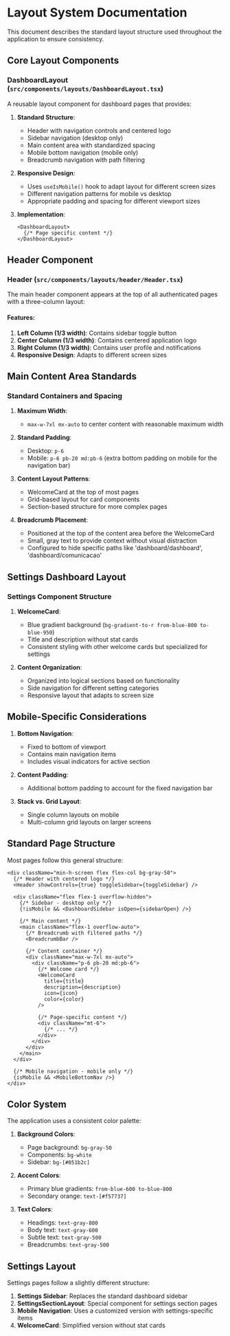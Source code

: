 
# Layout System Documentation

This document describes the standard layout structure used throughout the application to ensure consistency.

## Core Layout Components

### DashboardLayout (`src/components/layouts/DashboardLayout.tsx`)

A reusable layout component for dashboard pages that provides:

1. **Standard Structure**:
   - Header with navigation controls and centered logo
   - Sidebar navigation (desktop only)
   - Main content area with standardized spacing
   - Mobile bottom navigation (mobile only)
   - Breadcrumb navigation with path filtering

2. **Responsive Design**:
   - Uses `useIsMobile()` hook to adapt layout for different screen sizes
   - Different navigation patterns for mobile vs desktop
   - Appropriate padding and spacing for different viewport sizes

3. **Implementation**:
   ```tsx
   <DashboardLayout>
     {/* Page specific content */}
   </DashboardLayout>
   ```

## Header Component

### Header (`src/components/layouts/header/Header.tsx`)

The main header component appears at the top of all authenticated pages with a three-column layout:

#### Features:

1. **Left Column (1/3 width)**: Contains sidebar toggle button
2. **Center Column (1/3 width)**: Contains centered application logo
3. **Right Column (1/3 width)**: Contains user profile and notifications
4. **Responsive Design**: Adapts to different screen sizes

## Main Content Area Standards

### Standard Containers and Spacing

1. **Maximum Width**:
   - `max-w-7xl mx-auto` to center content with reasonable maximum width

2. **Standard Padding**:
   - Desktop: `p-6`
   - Mobile: `p-6 pb-20 md:pb-6` (extra bottom padding on mobile for the navigation bar)

3. **Content Layout Patterns**:
   - WelcomeCard at the top of most pages
   - Grid-based layout for card components
   - Section-based structure for more complex pages

4. **Breadcrumb Placement**:
   - Positioned at the top of the content area before the WelcomeCard
   - Small, gray text to provide context without visual distraction
   - Configured to hide specific paths like 'dashboard/dashboard', 'dashboard/comunicacao'

## Settings Dashboard Layout

### Settings Component Structure

1. **WelcomeCard**:
   - Blue gradient background (`bg-gradient-to-r from-blue-800 to-blue-950`)
   - Title and description without stat cards
   - Consistent styling with other welcome cards but specialized for settings

2. **Content Organization**:
   - Organized into logical sections based on functionality
   - Side navigation for different setting categories
   - Responsive layout that adapts to screen size

## Mobile-Specific Considerations

1. **Bottom Navigation**:
   - Fixed to bottom of viewport
   - Contains main navigation items
   - Includes visual indicators for active section

2. **Content Padding**:
   - Additional bottom padding to account for the fixed navigation bar

3. **Stack vs. Grid Layout**:
   - Single column layouts on mobile
   - Multi-column grid layouts on larger screens

## Standard Page Structure

Most pages follow this general structure:

```tsx
<div className="min-h-screen flex flex-col bg-gray-50">
  {/* Header with centered logo */}
  <Header showControls={true} toggleSidebar={toggleSidebar} />

  <div className="flex flex-1 overflow-hidden">
    {/* Sidebar - desktop only */}
    {!isMobile && <DashboardSidebar isOpen={sidebarOpen} />}

    {/* Main content */}
    <main className="flex-1 overflow-auto">
      {/* Breadcrumb with filtered paths */}
      <BreadcrumbBar />
      
      {/* Content container */}
      <div className="max-w-7xl mx-auto">
        <div className="p-6 pb-20 md:pb-6">
          {/* Welcome card */}
          <WelcomeCard
            title={title}
            description={description}
            icon={icon}
            color={color}
          />
          
          {/* Page-specific content */}
          <div className="mt-6">
            {/* ... */}
          </div>
        </div>
      </div>
    </main>
  </div>
  
  {/* Mobile navigation - mobile only */}
  {isMobile && <MobileBottomNav />}
</div>
```

## Color System

The application uses a consistent color palette:

1. **Background Colors**:
   - Page background: `bg-gray-50`
   - Components: `bg-white`
   - Sidebar: `bg-[#051b2c]`

2. **Accent Colors**:
   - Primary blue gradients: `from-blue-600 to-blue-800`
   - Secondary orange: `text-[#f57737]`

3. **Text Colors**:
   - Headings: `text-gray-800`
   - Body text: `text-gray-600`
   - Subtle text: `text-gray-500`
   - Breadcrumbs: `text-gray-500`

## Settings Layout

Settings pages follow a slightly different structure:

1. **Settings Sidebar**: Replaces the standard dashboard sidebar
2. **SettingsSectionLayout**: Special component for settings section pages
3. **Mobile Navigation**: Uses a customized version with settings-specific items
4. **WelcomeCard**: Simplified version without stat cards
